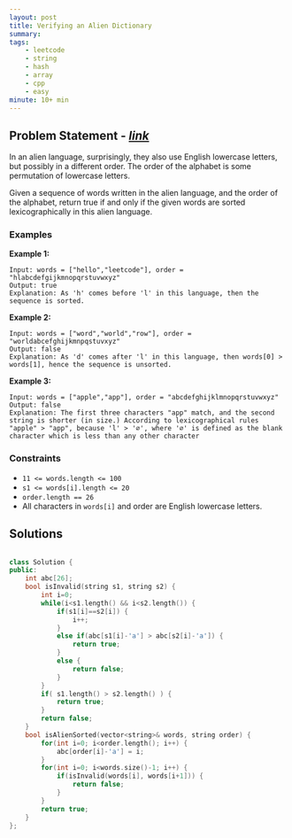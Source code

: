 ```yaml
---
layout: post
title: Verifying an Alien Dictionary                       
summary:
tags:
    - leetcode
    - string
    - hash
    - array
    - cpp
    - easy
minute: 10+ min
---
```


## Problem Statement - [*link*](https://leetcode.com/problems/verifying-an-alien-dictionary/description/)  

In an alien language, surprisingly, they also use English lowercase letters, but possibly in a different order. The order of the alphabet is some permutation of lowercase letters.

Given a sequence of words written in the alien language, and the order of the alphabet, return true if and only if the given words are sorted lexicographically in this alien language.

### Examples


**Example 1:**   
```
Input: words = ["hello","leetcode"], order = "hlabcdefgijkmnopqrstuvwxyz"
Output: true
Explanation: As 'h' comes before 'l' in this language, then the sequence is sorted.
```

**Example 2:**   
```
Input: words = ["word","world","row"], order = "worldabcefghijkmnpqstuvxyz"
Output: false
Explanation: As 'd' comes after 'l' in this language, then words[0] > words[1], hence the sequence is unsorted.
```

**Example 3:**   
```
Input: words = ["apple","app"], order = "abcdefghijklmnopqrstuvwxyz"
Output: false
Explanation: The first three characters "app" match, and the second string is shorter (in size.) According to lexicographical rules "apple" > "app", because 'l' > '∅', where '∅' is defined as the blank character which is less than any other character 
```

### Constraints

+ `11 <= words.length <= 100`
+ `s1 <= words[i].length <= 20`
+ `order.length == 26`
+ All characters in `words[i]` and order are English lowercase letters.

## Solutions

```cpp

class Solution {
public:
    int abc[26];
    bool isInvalid(string s1, string s2) {
        int i=0;
        while(i<s1.length() && i<s2.length()) {
            if(s1[i]==s2[i]) {
                i++;
            }
            else if(abc[s1[i]-'a'] > abc[s2[i]-'a']) {
                return true;
            }
            else {
                return false;
            }
        } 
        if( s1.length() > s2.length() ) {
            return true;
        }
        return false;
    }
    bool isAlienSorted(vector<string>& words, string order) {
        for(int i=0; i<order.length(); i++) {
            abc[order[i]-'a'] = i;
        }
        for(int i=0; i<words.size()-1; i++) {
            if(isInvalid(words[i], words[i+1])) {
                return false;
            }
        }
        return true;
    }
};

```


